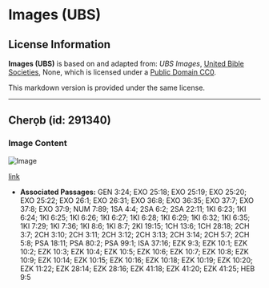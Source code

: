 # Images (UBS)

## License Information

**Images (UBS)** is based on and adapted from: _UBS Images_, [United Bible Societies](https://unitedbiblesocieties.org/), None, which is licensed under a [Public Domain CC0](https://creativecommons.org/public-domain/cc0/).

This markdown version is provided under the same license.



--------------------------------

## Cherọb (id: 291340)

### Image Content

![Image](https://cdn.aquifer.bible/aquifer-content/resources/Media/WEB-0442_cherub.jpg)

[link](https://cdn.aquifer.bible/aquifer-content/resources/Media/WEB-0442_cherub.jpg)

* **Associated Passages:** GEN 3:24; EXO 25:18; EXO 25:19; EXO 25:20; EXO 25:22; EXO 26:1; EXO 26:31; EXO 36:8; EXO 36:35; EXO 37:7; EXO 37:8; EXO 37:9; NUM 7:89; 1SA 4:4; 2SA 6:2; 2SA 22:11; 1KI 6:23; 1KI 6:24; 1KI 6:25; 1KI 6:26; 1KI 6:27; 1KI 6:28; 1KI 6:29; 1KI 6:32; 1KI 6:35; 1KI 7:29; 1KI 7:36; 1KI 8:6; 1KI 8:7; 2KI 19:15; 1CH 13:6; 1CH 28:18; 2CH 3:7; 2CH 3:10; 2CH 3:11; 2CH 3:12; 2CH 3:13; 2CH 3:14; 2CH 5:7; 2CH 5:8; PSA 18:11; PSA 80:2; PSA 99:1; ISA 37:16; EZK 9:3; EZK 10:1; EZK 10:2; EZK 10:3; EZK 10:4; EZK 10:5; EZK 10:6; EZK 10:7; EZK 10:8; EZK 10:9; EZK 10:14; EZK 10:15; EZK 10:16; EZK 10:18; EZK 10:19; EZK 10:20; EZK 11:22; EZK 28:14; EZK 28:16; EZK 41:18; EZK 41:20; EZK 41:25; HEB 9:5

